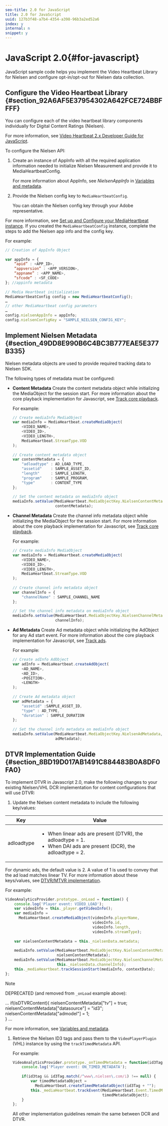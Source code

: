 ```yaml
---
seo-title: 2.0 for JavaScript
title: 2.0 for JavaScript
uuid: 127b3f48-a7b4-4354-a398-96b3a2ed52a6
index: y
internal: n
snippet: y
---
```


# JavaScript 2.0{#for-javascript}

JavaScript sample code helps you implement the Video Heartbeat Library for Nielsen and configure opt-in/opt-out for Nielsen data collection.

## Configure the Video Heartbeat Library {#section_92A6AF5E37954302A642FCE724BBFFFF}

You can configure each of the video heartbeat library components individually for Digital Content Ratings (Nielsen).

For more information, see [Video Heartbeat 2.x Developer Guide for JavaScript](https://marketing.adobe.com/resources/help/en_US/sc/appmeasurement/hbvideo/js_2.0/).

To configure the Nielsen API:

1. Create an instance of AppInfo with all the required application information needed to initialize Nielsen Measurement and provide it to MediaHeartbeatConfig.

   For more information about AppInfo, see *NielsenAppInfo* in [Variables and metadata](../../nielsen-partnership/dcr-vars-metadata.md). 
1. Provide the Nielsen config key to `MediaHeartbeatConfig`.

   You can obtain the Nielsen config key through your Adobe representative.

For more information, see [Set up and Configure your MediaHeartbeat instance](https://marketing.adobe.com/resources/help/en_US/sc/appmeasurement/hbvideo/js_2.0/t_vhl_set-up-vid-track-feat_js.html). If you created the `MediaHeartbeatConfig` instance, complete the steps to add the Nielsen app info and the config key.

For example: 

```js
// Creation of AppInfo Object 
 
var appInfo = { 
    “apid” : <APP_ID>, 
    “appversion” : <APP_VERSION>, 
    “appname” : <APP_NAME>, 
    “sfcode” : <SF_CODE> 
}; //appinfo metadata 
 
// Media Heartbeat initialization 
MediaHeartbeatConfig config = new MediaHeartbeatConfig(); 
…  
// other MediaHeartbeat config parameters 
… 
config.nielsenAppInfo = appInfo; 
config.nielsenConfigKey = "SAMPLE_NIELSEN_CONFIG_KEY";
```

## Implement Nielsen Metadata {#section_49DD8E990B6C4BC3B777EAE5E377B335}

Nielsen metadata objects are used to provide required tracking data to Nielsen SDK.

The following types of metadata must be configured:

* **Content Metadata** Create the content metadata object while initializing the MediaObject for the session start. For more information about the core playback implementation for Javascript, see [Track core playback](https://marketing.adobe.com/resources/help/en_US/sc/appmeasurement/hbvideo/js_2.0/t_vhl_track-core-playback_js.html).

  For example: 

  ```js
  // Create mediaInfo MediaObject 
  var mediaInfo = MediaHeartbeat.createMediaObject( 
      <VIDEO_NAME>, 
      <VIDEO_ID>, 
      <VIDEO_LENGTH>, 
      MediaHeartbeat.StreamType.VOD 
  ); 
   
  // Create content metadata object 
  var contentMetadata = { 
      "adloadtype" : AD_LOAD_TYPE, 
      "assetid"    : SAMPLE_ASSET_ID, 
      "length"     : SAMPLE_LENGTH, 
      "program"    : SAMPLE_PROGRAM, 
      "type"       : CONTENT_TYPE 
  }; 
   
  // Set the content metadata on mediaInfo object 
  mediaInfo.setValue(MediaHeartbeat.MediaObjectKey.NielsenContentMetadata,  
                     contentMetadata);
  ```

* **Channel Metadata** Create the channel info metadata object while initializing the MediaObject for the session start. For more information about the core playback implementation for Javascript, see [Track core playback](https://marketing.adobe.com/resources/help/en_US/sc/appmeasurement/hbvideo/js_2.0/t_vhl_track-core-playback_js.html).

  For example: 

  ```js
  // Create mediaInfo MediaObject 
  var mediaInfo = MediaHeartbeat.createMediaObject( 
      <VIDEO_NAME>, 
      <VIDEO_ID>, 
      <VIDEO_LENGTH>, 
      MediaHeartbeat.StreamType.VOD 
  ); 
   
  // Create channel info metadata object 
  var channelInfo = { 
      "channelName" : SAMPLE_CHANNEL_NAME 
  }; 
   
  // Set the channel info metadata on mediaInfo object 
  mediaInfo.setValue(MediaHeartbeat.MediaObjectKey.NielsenChannelMetadata,  
                     channelInfo);
  ```

* **Ad Metadata** Create Ad metadata object while initializing the AdObject for any Ad start event. For more information about the core playback implementation for Javascript, see [Track ads](https://marketing.adobe.com/resources/help/en_US/sc/appmeasurement/hbvideo/js_2.0/t_vhl_track-ads_js.html).

  For example: 

  ```js
  // Create adInfo AdObject 
  var adInfo = MediaHeartbeat.createAdObject( 
      <AD_NAME>,  
      <AD_ID>,  
      <POSITION>,  
      <LENGTH> 
  ); 
   
  // Create Ad metadata object 
  var adMetadata = { 
      "assetid" :SAMPLE_ASSET_ID, 
      "type" : AD_TYPE, 
      "duration" : SAMPLE_DURATION 
  }; 
   
  // Set the channel info metadata on mediaInfo object 
  mediaInfo.setValue(MediaHeartbeat.MediaObjectKey.NielsenAdMetadata,  
                     adMetadata);
  ```

## DTVR Implementation Guide {#section_8BD19D017AB1491C884483B0A8DF0FA0}

To implement DTVR in Javascript 2.0, make the following changes to your existing Nielsen/VHL DCR implementation for content configurations that will use DTVR:

1. Update the Nielsen content metadata to include the following key/values:

<table id="table_FDBC2B510B534102B77DEFE2859F79B5"> 
 <thead> 
  <tr> 
   <th colname="col1" class="entry"> Key </th> 
   <th colname="col2" class="entry"> Value </th> 
  </tr> 
 </thead>
 <tbody> 
  <tr> 
   <td colname="col1"> <p> <span class="codeph"> adloadtype </span> </p> </td> 
   <td colname="col2"> <p> 
     <ul id="ul_E88C044C921B416DBCBB34DF29FC103D"> 
      <li id="li_C97E7E25532E40D48B109E61B09F1C67">When linear ads are present (DTVR), the <span class="codeph"> adloadtype </span> = 1. </li> 
      <li id="li_DC9FC0FC4F0B402884D2944886E3CF38">When DAI ads are present (DCR), the <span class="codeph"> adloadtype </span> = 2. </li> 
     </ul> </p> </td> 
  </tr> 
 </tbody> 
</table>

   For dynamic ads, the default value is 2. A value of 1 is used to convey that the ad load matches linear TV. For more information about these keys/values, see [DTVR/MTVR implementation](../../nielsen-partnership/dcr-impl/dcr-dtvr.md).

   For example: 

   ```js
   VideoAnalyticsProvider.prototype._onLoad = function() { 
       console.log('Player event: VIDEO_LOAD'); 
       var videoInfo = this._player.getVideoInfo(); 
       var mediaInfo =  
         MediaHeartbeat.createMediaObject(videoInfo.playerName,  
                                          videoInfo.id,  
                                          videoInfo.length, 
                                          videoInfo.streamType); 
    
       var nielsenContentMetadata = this._nielsenData.metadata; 
    
       mediaInfo.setValue(MediaHeartbeat.MediaObjectKey.NielsenContentMetadata,  
                          nielsenContentMetadata); 
       mediaInfo.setValue(MediaHeartbeat.MediaObjectKey.NielsenChannelMetadata,  
                          this._nielsenData.channelInfo); 
       this._mediaHeartbeat.trackSessionStart(mediaInfo, contextData); 
   };
   ```

   >[!NOTE]
   >
   >DEPRECATED (and removed from `_onLoad` example above):  

   ... 
   if(isDTVRContent){ 
       nielsenContentMetadata["tv"] = true; 
       nielsenContentMetadata["datasource"] = "id3"; 
       nielsenContentMetadata["admodel"] = 1;        
   } 
   ...

   For more information, see [Variables and metadata](../../nielsen-partnership/dcr-vars-metadata.md). 

1. Retrieve the Nielsen ID3 tags and pass them to the `VideoPlayerPlugin` (VHL) instance by using the `trackTimedMetadata` API.

   For example: 

   ```js
   VideoAnalyticsProvider.prototype._onTimedMetadata = function(id3Tag) { 
       console.log('Player event: ON_TIMED_METADATA'); 
    
       if(id3tag && id3Tag.match(/^www\.nielsen\.com/i) !== null) { 
           var timedMetadataObject =  
             MediaHeartbeat.createTimedMetadataObject(id3Tag + ""); 
           this._mediaHeartbeat.trackEvent(MediaHeartbeat.Event.TimedMetadataUpdate,  
                                           timedMetadataObject); 
       } 
   };
   ```

   All other implementation guidelines remain the same between DCR and DTVR.


